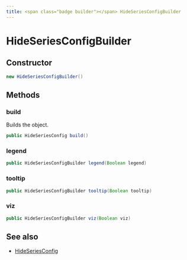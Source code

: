 ```yaml
---
title: <span class="badge builder"></span> HideSeriesConfigBuilder
---
```

# <span class="badge builder"></span> HideSeriesConfigBuilder

## Constructor

```java
new HideSeriesConfigBuilder()
```
## Methods

### <span class="badge object-method"></span> build

Builds the object.

```java
public HideSeriesConfig build()
```

### <span class="badge object-method"></span> legend

```java
public HideSeriesConfigBuilder legend(Boolean legend)
```

### <span class="badge object-method"></span> tooltip

```java
public HideSeriesConfigBuilder tooltip(Boolean tooltip)
```

### <span class="badge object-method"></span> viz

```java
public HideSeriesConfigBuilder viz(Boolean viz)
```

## See also

 * <span class="badge object-type-class"></span> [HideSeriesConfig](./object-HideSeriesConfig.md)
